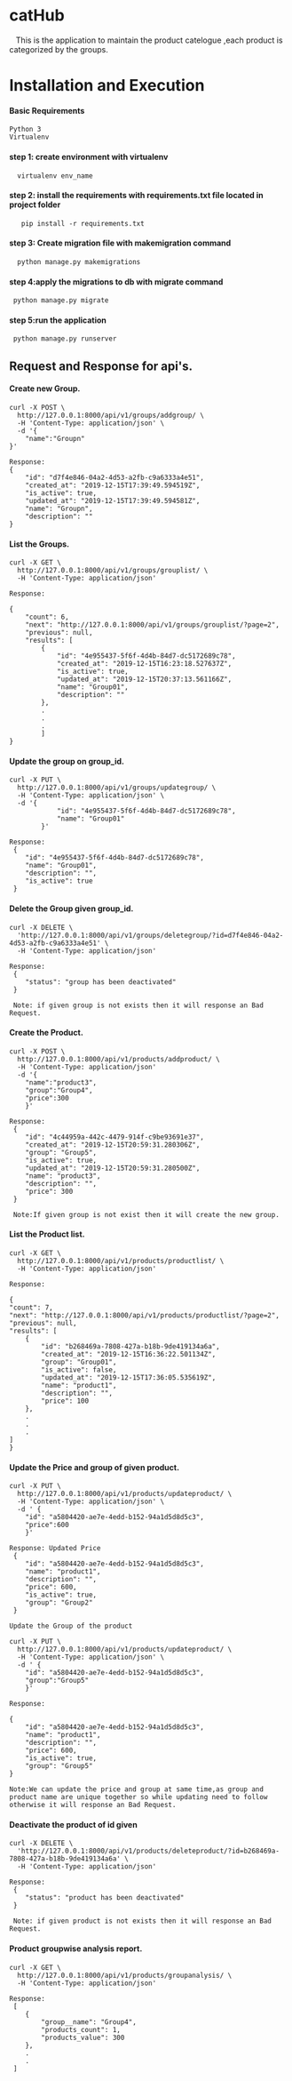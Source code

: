 # catHub
&nbsp;&nbsp;&nbsp;This is the application to maintain the product catelogue ,each product is categorized by the groups.

# Installation and Execution
#### Basic Requirements

	Python 3
	Virtualenv

#### step 1: create environment with virtualenv
	  virtualenv env_name

#### step 2: install the requirements with requirements.txt file located in project folder

       pip install -r requirements.txt
       
#### step 3: Create migration file with makemigration command

      python manage.py makemigrations

#### step 4:apply the migrations to db with migrate command
    
     python manage.py migrate
     
#### step 5:run the application

     python manage.py runserver
 
## Request and Response for api's.
#### Create new Group. 

	curl -X POST \
	  http://127.0.0.1:8000/api/v1/groups/addgroup/ \
	  -H 'Content-Type: application/json' \
	  -d '{
		"name":"Groupn"
	}'

	Response:
	{
	    "id": "d7f4e846-04a2-4d53-a2fb-c9a6333a4e51",
	    "created_at": "2019-12-15T17:39:49.594519Z",
	    "is_active": true,
	    "updated_at": "2019-12-15T17:39:49.594581Z",
	    "name": "Groupn",
	    "description": ""
	}

#### List the Groups.

	curl -X GET \
	  http://127.0.0.1:8000/api/v1/groups/grouplist/ \
	  -H 'Content-Type: application/json'

	Response:

	{
	    "count": 6,
	    "next": "http://127.0.0.1:8000/api/v1/groups/grouplist/?page=2",
	    "previous": null,
	    "results": [
	        {
	            "id": "4e955437-5f6f-4d4b-84d7-dc5172689c78",
	            "created_at": "2019-12-15T16:23:18.527637Z",
	            "is_active": true,
	            "updated_at": "2019-12-15T20:37:13.561166Z",
	            "name": "Group01",
	            "description": ""
	        },
	        .
	        .
	        .
	        ]
	}

#### Update the group on group_id.

	curl -X PUT \
	  http://127.0.0.1:8000/api/v1/groups/updategroup/ \
	  -H 'Content-Type: application/json' \
	  -d '{
	            "id": "4e955437-5f6f-4d4b-84d7-dc5172689c78",
	            "name": "Group01"
	        }'

	Response:
	 {
	    "id": "4e955437-5f6f-4d4b-84d7-dc5172689c78",
	    "name": "Group01",
	    "description": "",
	    "is_active": true
	 }

#### Delete the Group given group_id.

	curl -X DELETE \
	  'http://127.0.0.1:8000/api/v1/groups/deletegroup/?id=d7f4e846-04a2-4d53-a2fb-c9a6333a4e51' \
	  -H 'Content-Type: application/json'

	Response:
	 {
    	"status": "group has been deactivated"
	 }

	 Note: if given group is not exists then it will response an Bad Request.

#### Create the Product.

	curl -X POST \
	  http://127.0.0.1:8000/api/v1/products/addproduct/ \
	  -H 'Content-Type: application/json'
	  -d '{
		"name":"product3",
		"group":"Group4",
		"price":300
		}'

	Response:
	 {
	    "id": "4c44959a-442c-4479-914f-c9be93691e37",
	    "created_at": "2019-12-15T20:59:31.280306Z",
	    "group": "Group5",
	    "is_active": true,
	    "updated_at": "2019-12-15T20:59:31.280500Z",
	    "name": "product3",
	    "description": "",
	    "price": 300
	 }

	 Note:If given group is not exist then it will create the new group.

#### List the Product list.
	
	curl -X GET \
	  http://127.0.0.1:8000/api/v1/products/productlist/ \
	  -H 'Content-Type: application/json' 

	Response:

	{
    "count": 7,
    "next": "http://127.0.0.1:8000/api/v1/products/productlist/?page=2",
    "previous": null,
    "results": [
        {
            "id": "b268469a-7808-427a-b18b-9de419134a6a",
            "created_at": "2019-12-15T16:36:22.501134Z",
            "group": "Group01",
            "is_active": false,
            "updated_at": "2019-12-15T17:36:05.535619Z",
            "name": "product1",
            "description": "",
            "price": 100
        },
        .
        .
        .
    ]
    }

#### Update the Price and group of given product.

	curl -X PUT \
	  http://127.0.0.1:8000/api/v1/products/updateproduct/ \
	  -H 'Content-Type: application/json' \
	  -d ' {
	    "id": "a5804420-ae7e-4edd-b152-94a1d5d8d5c3",
		"price":600
		}'

	Response: Updated Price
	 {
	    "id": "a5804420-ae7e-4edd-b152-94a1d5d8d5c3",
	    "name": "product1",
	    "description": "",
	    "price": 600,
	    "is_active": true,
	    "group": "Group2"
	 }

	Update the Group of the product

	curl -X PUT \
	  http://127.0.0.1:8000/api/v1/products/updateproduct/ \
	  -H 'Content-Type: application/json' \
	  -d ' {
	    "id": "a5804420-ae7e-4edd-b152-94a1d5d8d5c3",
		"group":"Group5"
		}'

	Response:

	{
	    "id": "a5804420-ae7e-4edd-b152-94a1d5d8d5c3",
	    "name": "product1",
	    "description": "",
	    "price": 600,
	    "is_active": true,
	    "group": "Group5"
	}

	Note:We can update the price and group at same time,as group and product name are unique together so while updating need to follow otherwise it will response an Bad Request.

#### Deactivate the product of id given

	curl -X DELETE \
	  'http://127.0.0.1:8000/api/v1/products/deleteproduct/?id=b268469a-7808-427a-b18b-9de419134a6a' \
	  -H 'Content-Type: application/json'

	Response:
	 {
    	"status": "product has been deactivated"
	 }

	 Note: if given product is not exists then it will response an Bad Request.

#### Product groupwise analysis report.

	curl -X GET \
	  http://127.0.0.1:8000/api/v1/products/groupanalysis/ \
	  -H 'Content-Type: application/json'

	Response:
	 [
	    {
	        "group__name": "Group4",
	        "products_count": 1,
	        "products_value": 300
	    },
	    .
	    .
     ]
